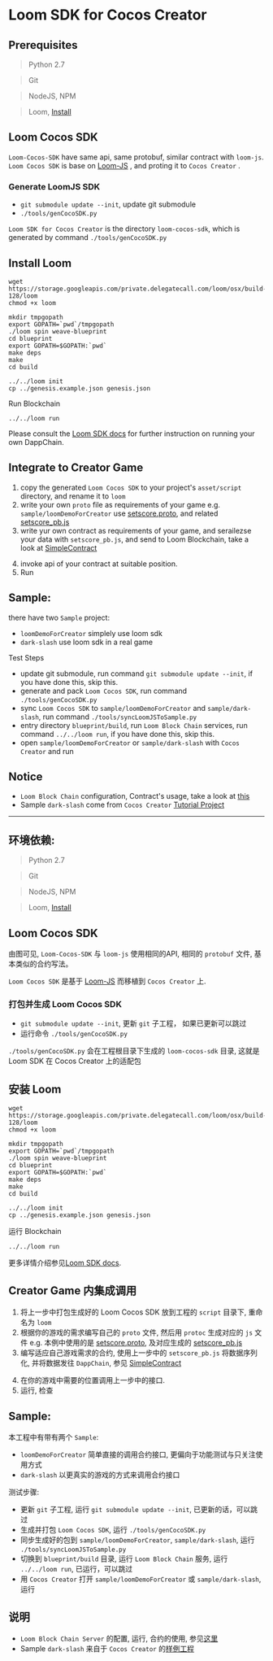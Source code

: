 
# Loom SDK for Cocos Creator


## Prerequisites

> Python 2.7

> Git

> NodeJS, NPM

> Loom, [Install](https://loomx.io/developers/docs/en/prereqs.html)

## Loom Cocos SDK

[](./images/Loom-Cocos-SDK.png)

`Loom-Cocos-SDK` have same api, same protobuf, similar contract with `loom-js`.
`Loom Cocos SDK` is base on [Loom-JS](https://github.com/loomnetwork/loom-js/) , and proting it to `Cocos Creator` .

### Generate LoomJS SDK
* `git submodule update --init`, update git submodule
* `./tools/genCocoSDK.py`

`Loom SDK for Cocos Creator` is the directory `loom-cocos-sdk`, which is generated by command `./tools/genCocoSDK.py`

## Install Loom

```
wget https://storage.googleapis.com/private.delegatecall.com/loom/osx/build-128/loom
chmod +x loom

mkdir tmpgopath
export GOPATH=`pwd`/tmpgopath
./loom spin weave-blueprint
cd blueprint
export GOPATH=$GOPATH:`pwd`
make deps
make
cd build

../../loom init
cp ../genesis.example.json genesis.json
```

Run Blockchain

```
../../loom run
```

Please consult the [Loom SDK docs](https://loomx.io/developers/docs/en/prereqs.html) for further instruction on running your own DappChain.

## Integrate to Creator Game 

1. copy the generated `Loom Cocos SDK` to your project's `asset/script` directory, and rename it to `loom` 
2. write your own `proto` file as requirements of your game
e.g. `sample/loomDemoForCreator` use  [setscore.proto](https://github.com/loomnetwork/phaser-sdk-demo/blob/master/src/assets/protobuff/setscore.proto), and related [setscore_pb.js](https://github.com/loomnetwork/phaser-sdk-demo/blob/master/src/assets/protobuff/setscore_pb.js)
3. write yur own contract as requirements of your game, and serailezse your data with `setscore_pb.js`, and send to Loom Blockchain, take a look at [SimpleContract](https://github.com/loomnetwork/phaser-sdk-demo/blob/master/src/SimpleContract.js) 

[](./images/script_loom_folder.png)

4. invoke api of your contract at suitable position.
5. Run

## Sample:

there have two `Sample` project:
* `loomDemoForCreator` simplely use loom sdk
* `dark-slash` use loom sdk in a real game
 
Test Steps

* update git submodule, run command `git submodule update --init`, if you have done this, skip this.
* generate and pack `Loom Cocos SDK`, run command `./tools/genCocoSDK.py`
* sync `Loom Cocos SDK` to `sample/loomDemoForCreator` and `sample/dark-slash`, run command `./tools/syncLoomJSToSample.py`
* entry directory `blueprint/build`, run `Loom Block Chain` services, run command `../../loom run`, if you have done this, skip this.
* open `sample/loomDemoForCreator` or `sample/dark-slash` with `Cocos Creator` and run

## Notice

* `Loom Block Chain` configuration, Contract's usage, take a look at [this](https://loomx.io/developers/docs/en/prereqs.html)
* Sample `dark-slash` come from `Cocos Creator` [Tutorial Project](https://github.com/cocos-creator/tutorial-dark-slash)

---


## 环境依赖:

> Python 2.7

> Git

> NodeJS, NPM

> Loom, [Install](https://loomx.io/developers/docs/en/prereqs.html)

## Loom Cocos SDK

[](./images/Loom-Cocos-SDK.png)

由图可见, `Loom-Cocos-SDK` 与 `loom-js` 使用相同的API, 相同的 `protobuf` 文件, 基本类似的合约写法。

`Loom Cocos SDK` 是基于 [Loom-JS](https://github.com/loomnetwork/loom-js/) 而移植到 `Cocos Creator` 上.

### 打包并生成 Loom Cocos SDK

* `git submodule update --init`, 更新 `git` 子工程， 如果已更新可以跳过
* 运行命令 `./tools/genCocoSDK.py`

`./tools/genCocoSDK.py` 会在工程根目录下生成的 `loom-cocos-sdk` 目录, 这就是 Loom SDK 在 Cocos Creator 上的适配包

## 安装 Loom

```
wget https://storage.googleapis.com/private.delegatecall.com/loom/osx/build-128/loom
chmod +x loom

mkdir tmpgopath
export GOPATH=`pwd`/tmpgopath
./loom spin weave-blueprint
cd blueprint
export GOPATH=$GOPATH:`pwd`
make deps
make
cd build

../../loom init
cp ../genesis.example.json genesis.json
```

运行 Blockchain

```
../../loom run
```

更多详情介绍参见[Loom SDK docs](https://loomx.io/developers/docs/en/prereqs.html).

## Creator Game 内集成调用

1. 将上一步中打包生成好的 Loom Cocos SDK 放到工程的 `script` 目录下, 重命名为 `loom`
2. 根据你的游戏的需求编写自己的 `proto` 文件, 然后用 `protoc` 生成对应的 `js` 文件
e.g. 本例中使用的是 [setscore.proto](https://github.com/loomnetwork/phaser-sdk-demo/blob/master/src/assets/protobuff/setscore.proto), 及对应生成的 [setscore_pb.js](https://github.com/loomnetwork/phaser-sdk-demo/blob/master/src/assets/protobuff/setscore_pb.js)
3. 编写适应自己游戏需求的合约, 使用上一步中的 `setscore_pb.js` 将数据序列化, 并将数据发往 `DappChain`, 参见  [SimpleContract](https://github.com/loomnetwork/phaser-sdk-demo/blob/master/src/SimpleContract.js) 

[](./images/script_loom_folder.png)

4. 在你的游戏中需要的位置调用上一步中的接口.
5. 运行, 检查

## Sample:

本工程中有带有两个 `Sample`:
* `loomDemoForCreator` 简单直接的调用合约接口, 更偏向于功能测试与只关注使用方式
* `dark-slash` 以更真实的游戏的方式来调用合约接口

测试步骤:

* 更新 `git` 子工程, 运行 `git submodule update --init`, 已更新的话，可以跳过
* 生成并打包 `Loom Cocos SDK`, 运行 `./tools/genCocoSDK.py`
* 同步生成好的包到 `sample/loomDemoForCreator`, `sample/dark-slash`, 运行 `./tools/syncLoomJSToSample.py`
* 切换到 `blueprint/build` 目录, 运行 `Loom Block Chain` 服务, 运行 `../../loom run`, 已运行，可以跳过
* 用 `Cocos Creator` 打开 `sample/loomDemoForCreator` 或 `sample/dark-slash`, 运行

## 说明

* `Loom Block Chain Server` 的配置, 运行, 合约的使用, 参见[这里](https://loomx.io/developers/docs/en/prereqs.html)
* Sample `dark-slash` 来自于 `Cocos Creator` 的[样例工程](https://github.com/cocos-creator/tutorial-dark-slash)

